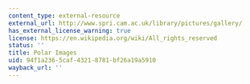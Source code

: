 ```yaml
---
content_type: external-resource
external_url: http://www.spri.cam.ac.uk/library/pictures/gallery/
has_external_license_warning: true
license: https://en.wikipedia.org/wiki/All_rights_reserved
status: ''
title: Polar Images
uid: 94f1a236-5caf-4321-8781-bf26a19a5910
wayback_url: ''
---
```

